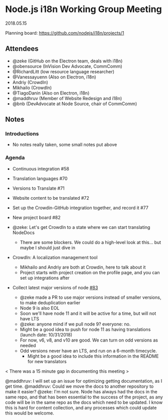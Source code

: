# Node.js i18n Working Group Meeting

2018.05.15

Planning board: https://github.com/nodejs/i18n/projects/1

## Attendees

- @zeke (GitHub on the Electron team, deals with i18n)
- @obensource (InVision Dev Advocate, CommComm)
- @RichardLitt (low resource language researcher)
- @Vanessayuenn (Also on Electron, i18n)
- Andriy (CrowdIn)
- Mikhailo (CrowdIn)
- @TiagoDanin (Also on Electron, i18n)
- @maddhruv (Member of Website Redesign and i18n)
- @bnb (DevAdvocate at Node Source, chair of CommComm)

## Notes

### Introductions

- No notes really taken, some small notes put above

### Agenda

- Continuous integration #58
- Translation languages #70
- Versions to Translate #71
- Website content to be translated #72
- Set up the Crowdin-GitHub integration together, and record it #77
- New project board #82

- @zeke: Let's get CrowdIn to a state where we can start translating NodeDocs
    - There are some blockers. We could do a high-level look at this... but maybe I should just dive in

- CrowdIn: A localization management tool
    - Mikhailo and Andriy are both at Crowdin, here to talk about it
    - Project starts with project creation on the profile page, and you can set up integrations after

- Collect latest major versions of node [#83](https://github.com/nodejs/i18n/pull/83)
    - @zeke made a PR to use major versions instead of smaller versions, to make deduplication earlier
    - Node 9 is also EOL
    - Soon we'll have node 11 and it will be active for a time, but will not have LTS
    - @zeke: anyone mind if we pull node 9? everyone: no.
    - Might be a good idea to push for node 11 as having translations (launch date: 10/31/2018)
    - For now, v6, v8, and v10 are good. We can turn on odd versions as needed
    - Odd versions never have an LTS, and run on a 6-month timecycle.
        - Might be a good idea to include this information in the README for new translators


< There was a 15 minute gap in documenting this meeting >

@maddhruv: I will set up an issue for optimizing getting documentation, as I get time.
@maddhruv: Could we move the docs to another repository to make it easier?
@zeke: I'm not sure. Node has always had the docs in the same repo, and that has been essential to the success of the project, as any code will be in the same repo as the docs which need to be updated. I know this is hard for content collection, and any processes which could update this would be welcome.

